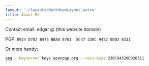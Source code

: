 ```yaml
---
layout: '~/layouts/MarkdownLayout.astro'
title: About Me
---
```


Contact email: edgar @ (this website domain)

PGP: `8924 D702 B475 BBAA E701  5C47 230C 9452 0D02 6311`

Or more handy:

```bash
gpg --keyserver keys.openpgp.org --recv-keys 230C94520D026311
```
